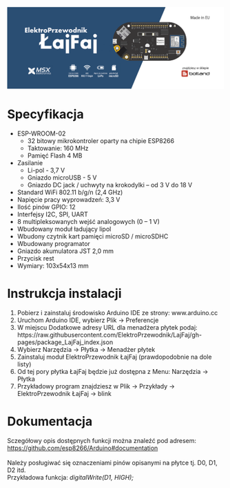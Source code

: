 <img src="https://raw.githubusercontent.com/ElektroPrzewodnik/LajFaj/gh-pages/intro.png" alt="" />
<br />

# Specyfikacja

<ul>
<li>ESP-WROOM-02

<ul>
<li>32 bitowy mikrokontroler oparty na chipie ESP8266</li>
<li>Taktowanie: 160 MHz</li>
<li>Pamięć Flash 4 MB</li>
</ul></li>

<li>Zasilanie
<ul>
<li>Li-pol - 3,7 V</li>
<li>Gniazdo microUSB - 5 V</li>
<li>Gniazdo DC jack / uchwyty na krokodylki – od 3 V do 18 V</li>
</ul></li>

<li>Standard WiFi 802.11 b/g/n (2,4 GHz)</li>
<li>Napięcie pracy wyprowadzeń: 3,3 V</li>
<li>Ilość pinów GPIO: 12</li>
<li>Interfejsy I2C, SPI, UART</li>
<li>8 multipleksowanych wejść analogowych (0 – 1 V)</li>
<li>Wbudowany moduł ładujący lipol</li>
<li>Wbudony czytnik kart pamięci microSD / microSDHC</li>
<li>Wbudowany programator</li>
<li>Gniazdo akumulatora JST 2,0 mm</li>
<li>Przycisk rest</li>
<li>Wymiary: 103x54x13 mm</li>
</ul>

# Instrukcja instalacji
<ol>
<li>Pobierz i zainstaluj środowisko Arduino IDE ze strony: www.arduino.cc</li>
<li>Uruchom Arduino IDE, wybierz Plik -> Preferencje</li>
<li>W miejscu Dodatkowe adresy URL dla menadżera płytek podaj:
https://raw.githubusercontent.com/ElektroPrzewodnik/LajFaj/gh-pages/package_LajFaj_index.json</li>
<li>Wybierz Narzędzia -> Płytka -> Menadżer płytek</li>
<li>Zainstaluj moduł ElektroPrzewodnik ŁajFaj (prawdopodobnie na dole listy)</li>
<li>Od tej pory płytka ŁajFaj będzie już dostępna z Menu: Narzędzia -> Płytka</li>
<li>Przykładowy program znajdziesz w Plik -> Przykłady -> ElektroPrzewodnik ŁajFaj -> blink</li>
</ol>

# Dokumentacja
Sczegółowy opis dostępnych funkcji można znaleźć pod adresem:<br />
https://github.com/esp8266/Arduino#documentation
<br /><br >
Należy posługiwać się oznaczeniami pinów opisanymi na płytce tj. D0, D1, D2 itd.<br />
Przykładowa funkcja: <i>digitalWrite(D1, HIGH);</i>
